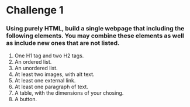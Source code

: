 # Challenge 1

### Using purely HTML, build a single webpage that including the following elements. You may combine these elements as well as include new ones that are not listed.

1. One H1 tag and two H2 tags.
2. An ordered list.
3. An unordered list.
4. At least two images, with alt text.
5. At least one external link.
6. At least one paragraph of text.
7. A table, with the dimensions of your chosing.
8. A button.
